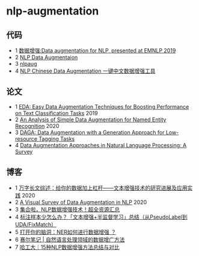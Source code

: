 # nlp-augmentation

## 代码
- 1 [数据增强:Data augmentation for NLP, presented at EMNLP 2019](https://github.com/jasonwei20/eda_nlp)
- 2 [NLP Data Augmentaion](https://github.com/quincyliang/nlp-data-augmentation)
- 3 [nlpaug](https://github.com/makcedward/nlpaug)
- 4 [NLP Chinese Data Augmentation 一键中文数据增强工具](https://github.com/425776024/nlpcda)

## 论文
- 1 [EDA: Easy Data Augmentation Techniques for Boosting Performance on Text Classification Tasks](https://arxiv.org/pdf/1901.11196.pdf) 2019
- 2 [An Analysis of Simple Data Augmentation for Named Entity Recognition](https://arxiv.org/pdf/2010.11683.pdf) 2020
- 3 [DAGA: Data Augmentation with a Generation Approach for Low-resource Tagging Tasks](https://www.aclweb.org/anthology/2020.emnlp-main.488.pdf)
- 4 [Data Augmentation Approaches in Natural Language Processing: A Survey](https://arxiv.org/pdf/2110.01852.pdf)

## 博客
- 1 [万字长文综述：给你的数据加上杠杆——文本增强技术的研究进展及应用实践](https://www.jiqizhixin.com/articles/2020-04-01-11) 2020
- 2 [A Visual Survey of Data Augmentation in NLP](https://amitness.com/2020/05/data-augmentation-for-nlp/) 2020
- 3 [集合啦，NLP数据增强技术！超全资源汇总](https://zhuanlan.zhihu.com/p/151726605)
- 4 [标注样本少怎么办？「文本增强+半监督学习」总结（从PseudoLabel到UDA/FixMatch）](https://zhuanlan.zhihu.com/p/146777068)
- 5 [打开你的脑洞：NER如何进行数据增强 ？](https://zhuanlan.zhihu.com/p/342032812)
- 6 [赛尔笔记 | 自然语言处理领域的数据增广方法](https://mp.weixin.qq.com/s?__biz=MzIxMjAzNDY5Mg==&mid=2650800510&idx=1&sn=acb92e516c59fe831bfb3ae0df397610&chksm=8cb89495bbcf1d83db0010cbe257e49bd01cba6d6cdc608c3a3cbc9257fe5785ba25c977709a&mpshare=1&scene=1&srcid=0128auRWMLRQl0kwUNx9rj5F&sharer_sharetime=1611799999257&sharer_shareid=f9b6c09fe3a8d0d82f571292bbc931d8&exportkey=AbA%2Bn9jykZ%2BENF5QL%2BDAXd4%3D&pass_ticket=%2FTNPW8FVMI%2BzZwlmE2V4chE0rfm0fvJ9h7xa5J7MujaZ2gqicapGOqMciOpylTAo&wx_header=0#rd)
- 7 [哈工大｜15种NLP数据增强方法总结与对比](https://zhuanlan.zhihu.com/p/420295576)
